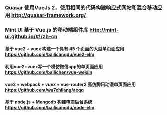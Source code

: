 ### Quasar 使用VueJs 2，使用相同的代码构建响应式网站和混合移动应用 http://quasar-framework.org/
### Mint UI 基于 Vue.js 的移动端组件库 http://mint-ui.github.io/#!/zh-cn
#### 基于 vue2 + vuex 构建一个具有 45 个页面的大型单页面应用  https://github.com/bailicangdu/vue2-elm
#### 利用vue2+vuex写一个模仿微信app的单页面应用 https://github.com/bailichen/vue-weixin
#### vue2 + webpack + vuex + vue-router2 高仿腾讯动漫单页面应用 https://github.com/wa7chliang/acqq
#### 基于 node.js + Mongodb 构建电商后台系统 https://github.com/bailicangdu/node-elm













